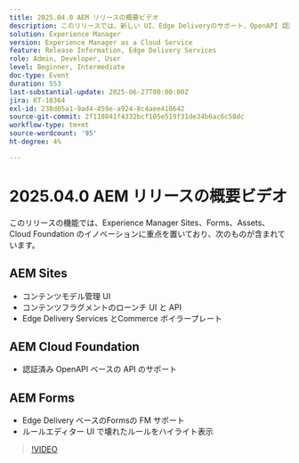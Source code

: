 ```yaml
---
title: 2025.04.0 AEM リリースの概要ビデオ
description: このリリースでは、新しい UI、Edge Deliveryのサポート、OpenAPI 認証など、AEM Sites、Forms、Assets、Cloud Foundation が更新されました。
solution: Experience Manager
version: Experience Manager as a Cloud Service
feature: Release Information, Edge Delivery Services
role: Admin, Developer, User
level: Beginner, Intermediate
doc-type: Event
duration: 553
last-substantial-update: 2025-06-27T00:00:00Z
jira: KT-18364
exl-id: 238d05a1-9ad4-459e-a924-8c4aee410642
source-git-commit: 2f118841f4332bcf105e519f31de34b6ac6c58dc
workflow-type: tm+mt
source-wordcount: '95'
ht-degree: 4%

---
```


# 2025.04.0 AEM リリースの概要ビデオ

このリリースの機能では、Experience Manager Sites、Forms、Assets、Cloud Foundation のイノベーションに重点を置いており、次のものが含まれています。

## AEM Sites

* コンテンツモデル管理 UI
* コンテンツフラグメントのローンチ UI と API
* Edge Delivery Services &#x200B;とCommerce ボイラープレート

## AEM Cloud Foundation

* 認証済み OpenAPI ベースの API のサポート

## AEM Forms

* Edge Delivery ベースのFormsの FM サポート
* ルールエディター UI で壊れたルールをハイライト表示

>[!VIDEO](https://video.tv.adobe.com/v/3464003/?learn=on&enablevpops&captions=jpn)
